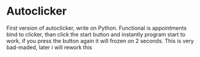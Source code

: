# Autoclicker
First version of autoclicker, write on Python.
Functional is appointments bind to clicker, than click the start button and instantly program start to work, if you press the button again it will frozen on 2 seconds. This is very bad-maded, later i will rework this
